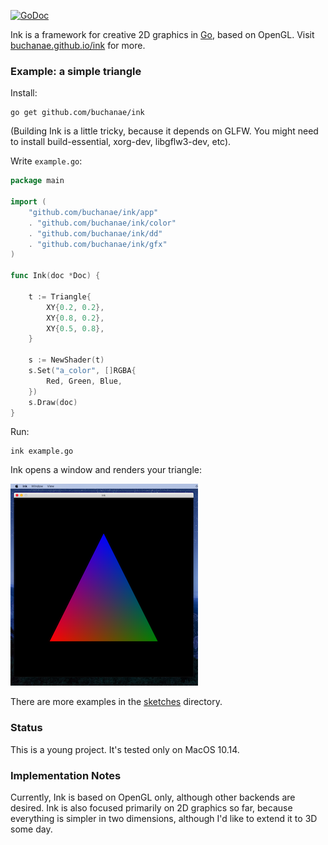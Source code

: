 <a href="https://godoc.org/github.com/buchanae/ink"><img src="https://godoc.org/github.com/buchanae/ink?status.svg" alt="GoDoc"></a>

Ink is a framework for creative 2D graphics in [Go](https://golang.org), based on OpenGL. Visit [buchanae.github.io/ink](https://buchanae.github.io/ink/) for more.

### Example: a simple triangle
Install:
```
go get github.com/buchanae/ink
```

(Building Ink is a little tricky, because it depends on GLFW. You might need to install build-essential, xorg-dev, libgflw3-dev, etc).

Write `example.go`:
```go
package main

import (
	"github.com/buchanae/ink/app"
	. "github.com/buchanae/ink/color"
	. "github.com/buchanae/ink/dd"
	. "github.com/buchanae/ink/gfx"
)

func Ink(doc *Doc) {

	t := Triangle{
		XY{0.2, 0.2},
		XY{0.8, 0.2},
		XY{0.5, 0.8},
	}

	s := NewShader(t)
	s.Set("a_color", []RGBA{
		Red, Green, Blue,
	})
	s.Draw(doc)
}
```

Run:
```
ink example.go
```

Ink opens a window and renders your triangle:

![Triangle example](./_static/ink_example.png)

There are more examples in the [sketches](./sketches) directory.

### Status

This is a young project. It's tested only on MacOS 10.14.

### Implementation Notes

Currently, Ink is based on OpenGL only, although other backends are desired. Ink is also focused primarily on 2D graphics so far, because everything is simpler in two dimensions, although I'd like to extend it to 3D some day.
